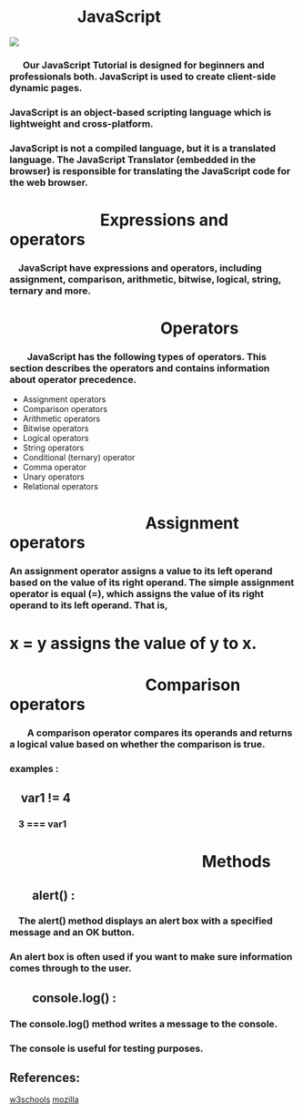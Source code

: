 # &nbsp;&nbsp; &nbsp;&nbsp; &nbsp;&nbsp; &nbsp;&nbsp; &nbsp;&nbsp; &nbsp;&nbsp; JavaScript 


![](https://4.bp.blogspot.com/-PQHNOWFNS9o/XAkNsyPerCI/AAAAAAAALks/ONXxkKH3lRwskA3cfiqPa-cGKlt8u-l6wCLcBGAs/s1600/javascript.jpg)



### &nbsp;&nbsp; &nbsp;&nbsp; Our JavaScript Tutorial is designed for beginners and professionals both. JavaScript is used to create client-side dynamic pages.
### JavaScript is an object-based scripting language which is lightweight and cross-platform.
### JavaScript is not a compiled language, but it is a translated language. The JavaScript Translator (embedded in the browser) is responsible for translating the JavaScript code for the web browser.


# &nbsp; &nbsp; &nbsp; &nbsp; &nbsp; &nbsp; &nbsp; &nbsp; &nbsp; &nbsp; &nbsp; &nbsp; Expressions and operators

### &nbsp; &nbsp; JavaScript have  expressions and operators, including assignment, comparison, arithmetic, bitwise, logical, string, ternary and more.

# &nbsp; &nbsp; &nbsp; &nbsp; &nbsp; &nbsp; &nbsp; &nbsp; &nbsp; &nbsp; &nbsp; &nbsp; &nbsp; &nbsp; &nbsp; &nbsp; &nbsp; &nbsp; &nbsp; &nbsp; Operators 
### &nbsp; &nbsp; &nbsp; &nbsp; JavaScript has the following types of operators. This section describes the operators and contains information about operator precedence.

- Assignment operators
- Comparison operators
- Arithmetic operators
- Bitwise operators
- Logical operators
- String operators
- Conditional (ternary) operator
- Comma operator
- Unary operators
- Relational operators


# &nbsp; &nbsp; &nbsp; &nbsp; &nbsp; &nbsp; &nbsp; &nbsp; &nbsp; &nbsp; &nbsp; &nbsp; &nbsp; &nbsp; &nbsp; &nbsp; &nbsp; &nbsp;  Assignment operators
### An assignment operator assigns a value to its left operand based on the value of its right operand. The simple assignment operator is equal (=),  which assigns the value of its right operand to its left operand. That is,
# x = y assigns the value of y to x.

# &nbsp; &nbsp; &nbsp; &nbsp; &nbsp; &nbsp; &nbsp; &nbsp; &nbsp; &nbsp; &nbsp; &nbsp; &nbsp; &nbsp; &nbsp; &nbsp; &nbsp; &nbsp;  Comparison operators

### &nbsp; &nbsp; &nbsp; &nbsp; A comparison operator compares its operands and returns a logical value based on whether the comparison is true. 
 ### examples :
 
 ## &nbsp; &nbsp;  var1 != 4
 ### &nbsp; &nbsp; 3 === var1
  # &nbsp; &nbsp; &nbsp; &nbsp; &nbsp; &nbsp; &nbsp; &nbsp; &nbsp; &nbsp; &nbsp; &nbsp;&nbsp; &nbsp;&nbsp; &nbsp;&nbsp; &nbsp; &nbsp; &nbsp; &nbsp; &nbsp; &nbsp; &nbsp;&nbsp; &nbsp;&nbsp; &nbsp; Methods 
  ## &nbsp; &nbsp; &nbsp; &nbsp; alert() :
 ### &nbsp; &nbsp; The alert() method displays an alert box with a specified message and an OK button.

 ###  An alert box is often used if you want to make sure information comes through to the user.

## &nbsp; &nbsp; &nbsp; &nbsp;  console.log() : 

### The console.log() method writes a message to the console.

### The console is useful for testing purposes.

## References:
[w3schools](https://www.w3schools.com/)
[mozilla](https://developer.mozilla.org/en-US/docs/Web/JavaScript/Guide/Expressions_and_Operators)